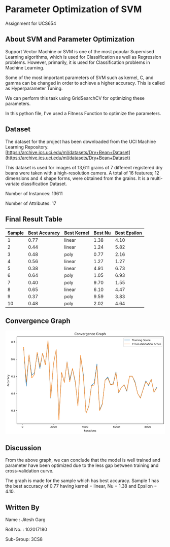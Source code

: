 # Parameter Optimization of SVM
Assignment for UCS654

## About SVM and Parameter Optimization

Support Vector Machine or SVM is one of the most popular Supervised Learning algorithms, which is used for Classification as well as Regression problems. However, primarily, it is used for Classification problems in Machine Learning.

Some of the most important parameters of SVM such as kernel, C, and gamma can be changed in order to achieve a higher accuracy. This is called as Hyperparameter Tuning. 

We can perform this task using GridSearchCV for optimizing these parameters.

In this python file, I've used a Fitness Function to optimize the parameters.

## Dataset

The dataset for the project has been downloaded from the UCI Machine Learning Repository.
[https://archive.ics.uci.edu/ml/datasets/Dry+Bean+Dataset](https://archive.ics.uci.edu/ml/datasets/Dry+Bean+Dataset)

This dataset is used for images of 13,611 grains of 7 different registered dry beans were taken with a high-resolution camera. A total of 16 features; 12 dimensions and 4 shape forms, were obtained from the grains. It is a multi-variate classification Dataset.

Number of Instances: 13611

Number of Attributes: 17

## Final Result Table

| Sample  | Best Accuracy | Best Kernel | Best Nu | Best Epsilon |
| -----   | ------------- | ----------- | ------- | ------------ |
| 1 | 0.77 | linear | 1.38 | 4.10 |
| 2 | 0.44 | linear | 1.24 | 5.82 |
| 3 | 0.48 | poly | 0.77 | 2.16 |
| 4 | 0.56 | linear | 1.27 | 1.27 |
| 5 | 0.38 | linear | 4.91 | 6.73 |
| 6 | 0.64 | poly | 1.05 | 6.93 |
| 7 | 0.40 | poly | 9.70 | 1.55 |
| 8 | 0.65 | linear | 6.10 | 4.47 |
| 9 | 0.37 | poly | 9.59 | 3.83 |
| 10 | 0.48 | poly | 2.02 | 4.64 |


## Convergence Graph
![graph](https://github.com/Jiteshgarg/Parameter-Optimization-SVM/blob/main/graph.png)

## Discussion
From the above graph, we can conclude that the model is well trained and parameter have been optimized due to the less gap between training and cross-validation curve.

The graph is made for the sample which has best accuracy. Sample 1 has the best accuracy of 0.77 having kernel = linear, Nu = 1.38 and Epsilon = 4.10.

## Written By
Name : Jitesh Garg
  
Roll No. : 102017180

Sub-Group: 3CS8
